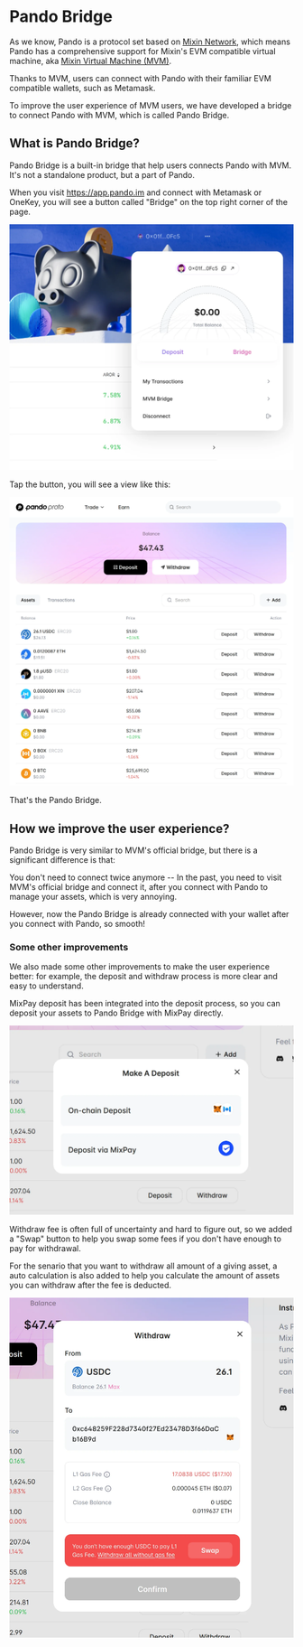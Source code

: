 # Pando Bridge

As we know, Pando is a protocol set based on [Mixin Network](https://mixin.network), which means Pando has a comprehensive support for Mixin's EVM compatible virtual machine, aka [Mixin Virtual Machine (MVM)](https://mvm.app/).

Thanks to MVM, users can connect with Pando with their familiar EVM compatible wallets, such as Metamask.

To improve the user experience of MVM users, we have developed a bridge to connect Pando with MVM, which is called Pando Bridge.

## What is Pando Bridge?

Pando Bridge is a built-in bridge that help users connects Pando with MVM. It's not a standalone product, but a part of Pando. 

When you visit https://app.pando.im and connect with Metamask or OneKey, you will see a button called "Bridge" on the top right corner of the page.

![Pando Bridge](./assets/bridge-entry.webp)

Tap the button, you will see a view like this:

![Pando Bridge](./assets/bridge-view.webp)

That's the Pando Bridge.

## How we improve the user experience?

Pando Bridge is very similar to MVM's official bridge, but there is a significant difference is that:

You don't need to connect twice anymore -- In the past, you need to visit MVM's official bridge and connect it, after you connect with Pando to manage your assets, which is very annoying.

However, now the Pando Bridge is already connected with your wallet after you connect with Pando, so smooth!

### Some other improvements

We also made some other improvements to make the user experience better: for example, the deposit and withdraw process is more clear and easy to understand.

MixPay deposit has been integrated into the deposit process, so you can deposit your assets to Pando Bridge with MixPay directly.

![Pando Bridge](./assets/bridge-deposit.webp)

Withdraw fee is often full of uncertainty and hard to figure out, so we added a "Swap" button to help you swap some fees if you don't have enough to pay for withdrawal.

For the senario that you want to withdraw all amount of a giving asset, a auto calculation is also added to help you calculate the amount of assets you can withdraw after the fee is deducted.

![Pando Bridge](./assets/bridge-withdraw.webp)

